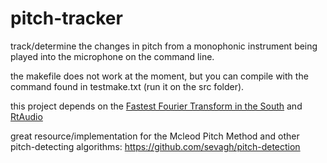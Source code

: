 # pitch-tracker
track/determine the changes in pitch from a monophonic instrument being played into the microphone on the command line.

the makefile does not work at the moment, but you can compile with the command found in testmake.txt (run it on the src folder).

this project depends on the [Fastest Fourier Transform in the South](https://github.com/anthonix/ffts) and [RtAudio](https://github.com/thestk/rtaudio)

great resource/implementation for the Mcleod Pitch Method and other pitch-detecting algorithms:
https://github.com/sevagh/pitch-detection
